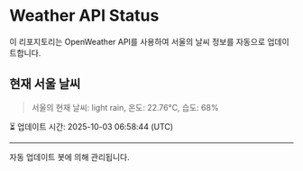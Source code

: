 
# Weather API Status

이 리포지토리는 OpenWeather API를 사용하여 서울의 날씨 정보를 자동으로 업데이트합니다.

## 현재 서울 날씨
> 서울의 현재 날씨: light rain, 온도: 22.76°C, 습도: 68%

⏳ 업데이트 시간: 2025-10-03 06:58:44 (UTC)

---
자동 업데이트 봇에 의해 관리됩니다.
